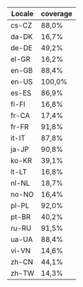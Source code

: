 ﻿| Locale | coverage |
| ------ | -------- |
| cs-CZ | 88,0% |
| da-DK | 16,7% |
| de-DE | 49,2% |
| el-GR | 16,2% |
| en-GB | 88,4% |
| en-US | 100,0% |
| es-ES | 86,9% |
| fi-FI | 16,8% |
| fr-CA | 17,4% |
| fr-FR | 91,8% |
| it-IT | 87,8% |
| ja-JP | 90,8% |
| ko-KR | 39,1% |
| lt-LT | 16,8% |
| nl-NL | 18,7% |
| no-NO | 16,4% |
| pl-PL | 92,0% |
| pt-BR | 40,2% |
| ru-RU | 91,5% |
| ua-UA | 88,4% |
| vi-VN | 14,6% |
| zh-CN | 44,1% |
| zh-TW | 14,3% |

